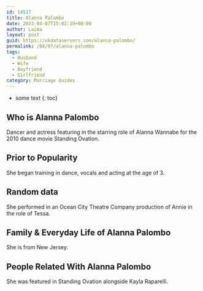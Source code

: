 ```yaml
---
id: 14517
title: Alanna Palombo
date: 2021-04-07T15:02:19+00:00
author: Laima
layout: post
guid: https://ukdataservers.com/alanna-palombo/
permalink: /04/07/alanna-palombo
tags:
  - Husband
  - Wife
  - Boyfriend
  - Girlfriend
category: Marriage Guides
---
```


* some text
{: toc}


## Who is Alanna Palombo
                  
                  
                  
Dancer and actress featuring in the starring role of Alanna Wannabe for the 2010 dance movie Standing Ovation. 
                  
              
            
              
            
                
                
                
## Prior to Popularity
                  
                  
                  
She began training in dance, vocals and acting at the age of 3. 
                  
              
            
              
            
                
                
                
## Random data
                  
                  
                  
She performed in an Ocean City Theatre Company production of Annie in the role of Tessa.
                  
              
            
              
            
                
                
                
## Family & Everyday Life of Alanna Palombo
                  
                  
                  
She is from New Jersey.
                  
              
            
              
            
                
                
                
## People Related With Alanna Palombo
                  
                  
                  
She was featured in Standing Ovation alongside Kayla Raparelli.
                  
              
            
              
            
                
              
            
              
              
            
            
              
            
          
          
          